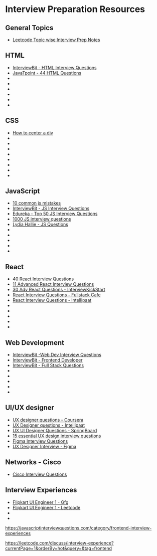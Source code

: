# Interview Preparation Resources

## General Topics

- [Leetcode Topic wise Interview Prep Notes](https://leetcode.com/discuss/study-guide/1098600/topics-which-you-cant-skip-interview-preparation-study-plan-using-leetcode)

## HTML

- [InterviewBit - HTML Interview Questions](https://www.interviewbit.com/html-interview-questions/)
- [JavaTpoint - 44 HTML Questions](https://www.javatpoint.com/html-interview-questions)
- []()
- []()
- []()
- []()
- []()
- []()

## CSS

- [How to center a div](https://www-freecodecamp-org.cdn.ampproject.org/c/s/www.freecodecamp.org/news/how-to-center-anything-with-css-align-a-div-text-and-more/amp/)
- []()
- []()
- []()
- []()
- []()
- []()
- []()
- []()

## JavaScript

- [10 common js mistakes](https://www.toptal.com/javascript/10-most-common-javascript-mistakes)
- [InterviewBit - JS Interview Questions](https://www.interviewbit.com/javascript-interview-questions/)
- [Edureka - Top 50 JS Interview Questions](https://www.edureka.co/blog/interview-questions/javascript-interview-questions/)
- [1000 JS interview questions](https://github.com/sudheerj/javascript-interview-questions)
- [Lydia Hallie - JS Questions](https://github.com/lydiahallie/javascript-questions)
- []()
- []()
- []()
- []()
- []()

## React

- [40 React Interview Questions](https://www.simplilearn.com/tutorials/reactjs-tutorial/reactjs-interview-questions)
- [11 Advanced React Interview Questions](https://dev.to/ruppysuppy/11-advanced-react-interview-questions-you-should-absolutely-know-with-detailed-answers-1n05)
- [30 Adv React Questions - InterviewKickStart](https://www.interviewkickstart.com/interview-questions/advanced-reactjs-interview-questions)
- [React Interview Questions - Fullstack Cafe](https://www.fullstack.cafe/blog/react-js-interview-questions)
- [React Interview Questions - Intellipaat](https://intellipaat.com/blog/interview-question/react-interview-questions/)
- []()
- []()
- []()
- []()
- []()

## Web Development

- [InterviewBit -Web Dev Interview Questions](https://www.interviewbit.com/web-developer-interview-questions/)
- [InterviewBit - Frontend Developer](https://www.interviewbit.com/front-end-developer-interview-questions/)
- [InterviewBit - Full Stack Questions](https://www.interviewbit.com/full-stack-developer-interview-questions/)
- []()
- []()
- []()
- []()
- []()

## UI/UX designer

- [UX designer questions - Coursera](https://www.coursera.org/articles/ux-designer-interview-questions-and-answers)
- [UX Designer questions - Intellipaat](https://intellipaat.com/blog/interview-question/ux-designer-interview-questions/)
- [UX UI Designer Questions - SpringBoard](https://www.springboard.com/blog/design/ux-design-interview-questions/)
- [15 essential UX design interview questions](https://www.toptal.com/designers/ux/interview-questions)
- [Figma Interview Questions](https://www.techgeeknext.com/ui/figma-interview-questions)
- [UX Designer Interview - Figma](https://www.figma.com/community/file/1106150358228719221)

## Networks - Cisco

- [Cisco Interview Questions](https://unstop.com/blog/cisco-interview-questions/amp)

## Interview Experiences

- [Flipkart UI Engineer 1 - Gfg](https://www.geeksforgeeks.org/flipkart-interview-experience-for-ui-engineer-i/)
- [Flipkart UI Engineer 1 - Leetcode](https://leetcode.com/discuss/interview-experience/1734735/flipkart-ui-engineer-1-bangalore-dec-2021-offer)
- []()
- []()

https://javascriptinterviewquestions.com/category/frontend-interview-experiences

https://leetcode.com/discuss/interview-experience?currentPage=1&orderBy=hot&query=&tag=frontend
